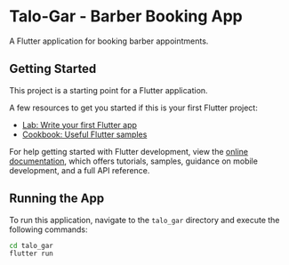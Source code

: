 # Talo-Gar - Barber Booking App

A Flutter application for booking barber appointments.

## Getting Started

This project is a starting point for a Flutter application.

A few resources to get you started if this is your first Flutter project:

- [Lab: Write your first Flutter app](https://docs.flutter.dev/get-started/codelab)
- [Cookbook: Useful Flutter samples](https://docs.flutter.dev/cookbook)

For help getting started with Flutter development, view the
[online documentation](https://docs.flutter.dev/), which offers tutorials,
samples, guidance on mobile development, and a full API reference.

## Running the App

To run this application, navigate to the `talo_gar` directory and execute the following commands:

```bash
cd talo_gar
flutter run
```
